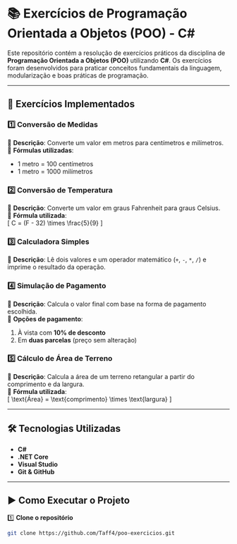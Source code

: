# 📚 Exercícios de Programação Orientada a Objetos (POO) - C#

Este repositório contém a resolução de exercícios práticos da disciplina de **Programação Orientada a Objetos (POO)** utilizando **C#**. Os exercícios foram desenvolvidos para praticar conceitos fundamentais da linguagem, modularização e boas práticas de programação.

---

## 🚀 Exercícios Implementados

### 1️⃣ Conversão de Medidas  
🔹 **Descrição**: Converte um valor em metros para centímetros e milímetros.  
📌 **Fórmulas utilizadas**:  
- 1 metro = 100 centímetros  
- 1 metro = 1000 milímetros  

### 2️⃣ Conversão de Temperatura  
🔹 **Descrição**: Converte um valor em graus Fahrenheit para graus Celsius.  
📌 **Fórmula utilizada**:  
\[
C = (F - 32) \times \frac{5}{9}
\]

### 3️⃣ Calculadora Simples  
🔹 **Descrição**: Lê dois valores e um operador matemático (`+`, `-`, `*`, `/`) e imprime o resultado da operação.

### 4️⃣ Simulação de Pagamento  
🔹 **Descrição**: Calcula o valor final com base na forma de pagamento escolhida.  
📌 **Opções de pagamento**:  
1. À vista com **10% de desconto**  
2. Em **duas parcelas** (preço sem alteração)  

### 5️⃣ Cálculo de Área de Terreno  
🔹 **Descrição**: Calcula a área de um terreno retangular a partir do comprimento e da largura.  
📌 **Fórmula utilizada**:  
\[
\text{Área} = \text{comprimento} \times \text{largura}
\]

---

## 🛠️ Tecnologias Utilizadas  
- **C#**
- **.NET Core**
- **Visual Studio**
- **Git & GitHub**

---

## ▶️ Como Executar o Projeto  

1️⃣ **Clone o repositório**  
```bash
git clone https://github.com/Taff4/poo-exercicios.git
